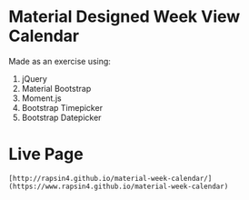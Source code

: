 # Material Designed Week View Calendar
Made as an exercise using:
1. jQuery
2. Material Bootstrap
3. Moment.js
4. Bootstrap Timepicker
5. Bootstrap Datepicker

# Live Page
`[http://rapsin4.github.io/material-week-calendar/](https://www.rapsin4.github.io/material-week-calendar)`
